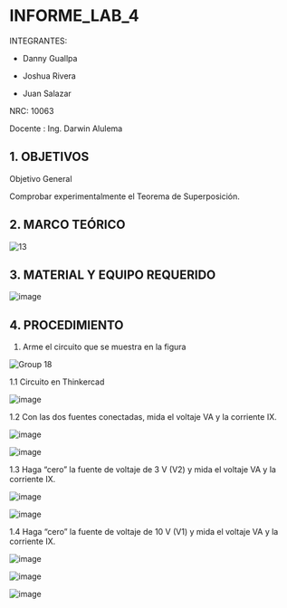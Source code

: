 # INFORME_LAB_4

INTEGRANTES:

* Danny Guallpa

* Joshua Rivera

* Juan Salazar

NRC: 10063

Docente : Ing. Darwin Alulema

## 1. OBJETIVOS

Objetivo General

Comprobar experimentalmente el Teorema de Superposición.

## 2. MARCO TEÓRICO

![13](https://user-images.githubusercontent.com/116693260/208801449-23dd1c76-46e6-4e97-a516-d988592d4101.jpg)

## 3. MATERIAL Y EQUIPO REQUERIDO

![image](https://user-images.githubusercontent.com/116693260/208801618-45eeae71-89a0-4905-8246-b9b92029c489.png)
 
 ## 4. PROCEDIMIENTO
 
  1. Arme el circuito que se muestra en la figura

![Group 18](https://user-images.githubusercontent.com/116693260/208802821-6063e592-7bfe-43aa-9bba-f3eaee7a4505.png)

  1.1 Circuito en Thinkercad
  
 ![image](https://user-images.githubusercontent.com/116693260/208803524-a3411f6c-a04f-45a7-9b59-f4c825094235.png)

  1.2 Con las dos fuentes conectadas, mida el voltaje VA y la corriente IX.

 ![image](https://user-images.githubusercontent.com/116693260/208803926-d8add2ae-7542-4b96-b4fb-e55874418254.png)
 
 ![image](https://user-images.githubusercontent.com/116693260/208804340-93a9508f-9653-424a-95a3-8c2326491f08.png)
 
  1.3 Haga “cero” la fuente de voltaje de 3 V (V2) y mida el voltaje VA y la corriente IX.

 ![image](https://user-images.githubusercontent.com/116693260/208811434-23f6013b-a978-47ea-9578-5abf4a07bc27.png)
 
 ![image](https://user-images.githubusercontent.com/116693260/208811730-33acf2cc-97fe-454d-99d9-0e88163b87ea.png)
 
  1.4 Haga “cero” la fuente de voltaje de 10 V (V1) y mida el voltaje VA y la corriente IX.
 
 ![image](https://user-images.githubusercontent.com/116693260/208812576-39f99651-2e99-4b90-91ea-b2a8667f8d2e.png)

 ![image](https://user-images.githubusercontent.com/116693260/208813608-d23432ba-51e4-490b-891e-abe5b2903806.png)

 ![image](https://user-images.githubusercontent.com/116693260/208826307-cae37515-2c22-4f49-b12a-561fd4f31b05.png)


